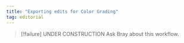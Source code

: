 ```yaml
---
title: "Exporting edits for Color Grading"
tag: editorial
---
```

> [!failure] UNDER CONSTRUCTION
> Ask Bray about this workflow.